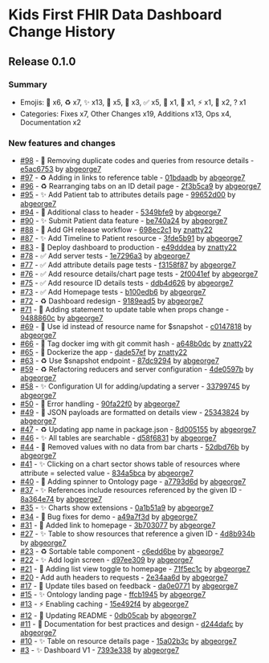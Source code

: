 # Kids First FHIR Data Dashboard Change History

## Release 0.1.0

### Summary

- Emojis: 🐛 x6, ♻️ x7, ✨ x13, 💄 x5, 👷 x3, ✅ x5, 🐳 x1, 🥅 x1, ⚡️ x1, 📝 x2, ? x1
- Categories: Fixes x7, Other Changes x19, Additions x13, Ops x4, Documentation x2

### New features and changes

- [#98](https://github.com/kids-first/kf-ui-fhir-data-dashboard/pull/98) - 🐛 Removing duplicate codes and queries from resource details - [e5ac6753](https://github.com/kids-first/kf-ui-fhir-data-dashboard/commit/e5ac6753d74dbb6ba3409dadcae11afcded94506) by [abgeorge7](https://github.com/abgeorge7)
- [#97](https://github.com/kids-first/kf-ui-fhir-data-dashboard/pull/97) - ♻️ Adding in links to reference table - [01bdaadb](https://github.com/kids-first/kf-ui-fhir-data-dashboard/commit/01bdaadb833ca6bd8a3ff51428d568053f8e1dbd) by [abgeorge7](https://github.com/abgeorge7)
- [#96](https://github.com/kids-first/kf-ui-fhir-data-dashboard/pull/96) - ♻️ Rearranging tabs on an ID detail page - [2f3b5ca9](https://github.com/kids-first/kf-ui-fhir-data-dashboard/commit/2f3b5ca96ef1ead5253ba5f667dde9e63cf60969) by [abgeorge7](https://github.com/abgeorge7)
- [#95](https://github.com/kids-first/kf-ui-fhir-data-dashboard/pull/95) - ✨ Add Patient tab to attributes details page - [99652d00](https://github.com/kids-first/kf-ui-fhir-data-dashboard/commit/99652d00b02a88c8aa14436f3c2bea6187f714c3) by [abgeorge7](https://github.com/abgeorge7)
- [#94](https://github.com/kids-first/kf-ui-fhir-data-dashboard/pull/94) - 💄 Additional class to header - [5349bfe9](https://github.com/kids-first/kf-ui-fhir-data-dashboard/commit/5349bfe915ed88c26abcda5200907e7465ffc542) by [abgeorge7](https://github.com/abgeorge7)
- [#90](https://github.com/kids-first/kf-ui-fhir-data-dashboard/pull/90) - ✨ Submit Patient data feature - [be740a24](https://github.com/kids-first/kf-ui-fhir-data-dashboard/commit/be740a24e7e5e595aac420af9e5c1b4b04ce1b35) by [abgeorge7](https://github.com/abgeorge7)
- [#88](https://github.com/kids-first/kf-ui-fhir-data-dashboard/pull/88) - 👷 Add GH release workflow - [698ec2c1](https://github.com/kids-first/kf-ui-fhir-data-dashboard/commit/698ec2c13cf35062fed678101e7545a01641e5b5) by [znatty22](https://github.com/znatty22)
- [#87](https://github.com/kids-first/kf-ui-fhir-data-dashboard/pull/87) - ✨ Add Timeline to Patient resource - [3fde5b91](https://github.com/kids-first/kf-ui-fhir-data-dashboard/commit/3fde5b913a19d7e3544338d7addcbd469c6a3fee) by [abgeorge7](https://github.com/abgeorge7)
- [#83](https://github.com/kids-first/kf-ui-fhir-data-dashboard/pull/83) - 👷 Deploy dashboard to production - [e49dddea](https://github.com/kids-first/kf-ui-fhir-data-dashboard/commit/e49dddea4439abb76cd70a69b16e75d9aa259cc3) by [znatty22](https://github.com/znatty22)
- [#78](https://github.com/kids-first/kf-ui-fhir-data-dashboard/pull/78) - ✅ Add server tests - [1e7296a3](https://github.com/kids-first/kf-ui-fhir-data-dashboard/commit/1e7296a32ea79201ac3b1ce75aea40df638f3b49) by [abgeorge7](https://github.com/abgeorge7)
- [#77](https://github.com/kids-first/kf-ui-fhir-data-dashboard/pull/77) - ✅ Add attribute details page tests - [f3158f87](https://github.com/kids-first/kf-ui-fhir-data-dashboard/commit/f3158f874a3ba3e12b6d4177a4f2a94ec71e8be3) by [abgeorge7](https://github.com/abgeorge7)
- [#76](https://github.com/kids-first/kf-ui-fhir-data-dashboard/pull/76) - ✅ Add resource details/chart page tests - [2f0041ef](https://github.com/kids-first/kf-ui-fhir-data-dashboard/commit/2f0041efc6b1bdbf4458af66625eba30a743e816) by [abgeorge7](https://github.com/abgeorge7)
- [#75](https://github.com/kids-first/kf-ui-fhir-data-dashboard/pull/75) - ✅ Add resource ID details tests - [ddb4d626](https://github.com/kids-first/kf-ui-fhir-data-dashboard/commit/ddb4d626021ee6d412d9febabfafef41dc2ede1c) by [abgeorge7](https://github.com/abgeorge7)
- [#73](https://github.com/kids-first/kf-ui-fhir-data-dashboard/pull/73) - ✅ Add Homepage tests - [b100edb6](https://github.com/kids-first/kf-ui-fhir-data-dashboard/commit/b100edb68cbd0b3b60cb8e2fbe2f2a4c03819a17) by [abgeorge7](https://github.com/abgeorge7)
- [#72](https://github.com/kids-first/kf-ui-fhir-data-dashboard/pull/72) - ♻️ Dashboard redesign - [9189ead5](https://github.com/kids-first/kf-ui-fhir-data-dashboard/commit/9189ead5cc3d595979a9441e20a1b4af344571a1) by [abgeorge7](https://github.com/abgeorge7)
- [#71](https://github.com/kids-first/kf-ui-fhir-data-dashboard/pull/71) - 🐛 Adding statement to update table when props change - [9488860c](https://github.com/kids-first/kf-ui-fhir-data-dashboard/commit/9488860c1818bff47c3b89e42526c1f1ef452649) by [abgeorge7](https://github.com/abgeorge7)
- [#69](https://github.com/kids-first/kf-ui-fhir-data-dashboard/pull/69) - 🐛 Use id instead of resource name for $snapshot - [c0147818](https://github.com/kids-first/kf-ui-fhir-data-dashboard/commit/c01478188ceffaff2ab076611185b3ba23b43b1d) by [abgeorge7](https://github.com/abgeorge7)
- [#66](https://github.com/kids-first/kf-ui-fhir-data-dashboard/pull/66) - 👷 Tag docker img with git commit hash - [a648b0dc](https://github.com/kids-first/kf-ui-fhir-data-dashboard/commit/a648b0dc1c463e04e4afc826a6d015b44c5c2764) by [znatty22](https://github.com/znatty22)
- [#65](https://github.com/kids-first/kf-ui-fhir-data-dashboard/pull/65) - 🐳 Dockerize the app - [dade57ef](https://github.com/kids-first/kf-ui-fhir-data-dashboard/commit/dade57ef9de57e2ad44c6c2e7eaefa13d53ed366) by [znatty22](https://github.com/znatty22)
- [#63](https://github.com/kids-first/kf-ui-fhir-data-dashboard/pull/63) - ♻️ Use $snapshot endpoint - [87dc9294](https://github.com/kids-first/kf-ui-fhir-data-dashboard/commit/87dc92948110f953b8bc1288ac21ced348b2097a) by [abgeorge7](https://github.com/abgeorge7)
- [#59](https://github.com/kids-first/kf-ui-fhir-data-dashboard/pull/59) - ♻️ Refactoring reducers and server configuration - [4de0597b](https://github.com/kids-first/kf-ui-fhir-data-dashboard/commit/4de0597bdc770b5b063a03047109a3b8f067351c) by [abgeorge7](https://github.com/abgeorge7)
- [#58](https://github.com/kids-first/kf-ui-fhir-data-dashboard/pull/58) - ✨ Configuration UI for adding/updating a server - [33799745](https://github.com/kids-first/kf-ui-fhir-data-dashboard/commit/33799745be21cd36b2c4b302b343eae29023c668) by [abgeorge7](https://github.com/abgeorge7)
- [#50](https://github.com/kids-first/kf-ui-fhir-data-dashboard/pull/50) - 🥅 Error handling - [90fa22f0](https://github.com/kids-first/kf-ui-fhir-data-dashboard/commit/90fa22f052a3d697424af3decd63065292fb3de0) by [abgeorge7](https://github.com/abgeorge7)
- [#49](https://github.com/kids-first/kf-ui-fhir-data-dashboard/pull/49) - 💄 JSON payloads are formatted on details view - [25343824](https://github.com/kids-first/kf-ui-fhir-data-dashboard/commit/25343824a4e0834c50cac4fd84604357bcfbd6cc) by [abgeorge7](https://github.com/abgeorge7)
- [#47](https://github.com/kids-first/kf-ui-fhir-data-dashboard/pull/47) - ♻️ Updating app name in package.json - [8d005155](https://github.com/kids-first/kf-ui-fhir-data-dashboard/commit/8d005155ac0a53a06a5f12dcb5b05de462d4e200) by [abgeorge7](https://github.com/abgeorge7)
- [#46](https://github.com/kids-first/kf-ui-fhir-data-dashboard/pull/46) - ✨ All tables are searchable - [d58f6831](https://github.com/kids-first/kf-ui-fhir-data-dashboard/commit/d58f6831bce947e9f433323791fc9bff76c8d456) by [abgeorge7](https://github.com/abgeorge7)
- [#44](https://github.com/kids-first/kf-ui-fhir-data-dashboard/pull/44) - 🐛 Removed values with no data from bar charts - [52dbd76b](https://github.com/kids-first/kf-ui-fhir-data-dashboard/commit/52dbd76b8e9c13924230bfd7cf6aeb1f7678f8b8) by [abgeorge7](https://github.com/abgeorge7)
- [#41](https://github.com/kids-first/kf-ui-fhir-data-dashboard/pull/41) - ✨ Clicking on a chart sector shows table of resources where attribute = selected value - [834a5bca](https://github.com/kids-first/kf-ui-fhir-data-dashboard/commit/834a5bcae765480b2ccb1339ceab08d3e074fd79) by [abgeorge7](https://github.com/abgeorge7)
- [#40](https://github.com/kids-first/kf-ui-fhir-data-dashboard/pull/40) - 🐛 Adding spinner to Ontology page - [a7793d6d](https://github.com/kids-first/kf-ui-fhir-data-dashboard/commit/a7793d6d2fe0138ec846800bfcd73b7d20125bce) by [abgeorge7](https://github.com/abgeorge7)
- [#37](https://github.com/kids-first/kf-ui-fhir-data-dashboard/pull/37) - ✨ References include resources referenced by the given ID - [8a364e74](https://github.com/kids-first/kf-ui-fhir-data-dashboard/commit/8a364e7476f345a9953c1d394e0db5f2ae52059e) by [abgeorge7](https://github.com/abgeorge7)
- [#35](https://github.com/kids-first/kf-ui-fhir-data-dashboard/pull/35) - ✨ Charts show extensions - [0a1b51a9](https://github.com/kids-first/kf-ui-fhir-data-dashboard/commit/0a1b51a9f4c5a60954d099d9bc6555d145aab425) by [abgeorge7](https://github.com/abgeorge7)
- [#34](https://github.com/kids-first/kf-ui-fhir-data-dashboard/pull/34) - 🐛 Bug fixes for demo - [a49a7f3d](https://github.com/kids-first/kf-ui-fhir-data-dashboard/commit/a49a7f3d0b3126f760b47d81e362056618f87207) by [abgeorge7](https://github.com/abgeorge7)
- [#31](https://github.com/kids-first/kf-ui-fhir-data-dashboard/pull/31) - 💄 Added link to homepage - [3b703077](https://github.com/kids-first/kf-ui-fhir-data-dashboard/commit/3b7030771c0ccc3338ecd2d203e8d52c6feda809) by [abgeorge7](https://github.com/abgeorge7)
- [#27](https://github.com/kids-first/kf-ui-fhir-data-dashboard/pull/27) - ✨ Table to show resources that reference a given ID - [4d8b934b](https://github.com/kids-first/kf-ui-fhir-data-dashboard/commit/4d8b934b726807de95560a2235088e56bf85b02c) by [abgeorge7](https://github.com/abgeorge7)
- [#23](https://github.com/kids-first/kf-ui-fhir-data-dashboard/pull/23) - ♻️ Sortable table component - [c6edd6be](https://github.com/kids-first/kf-ui-fhir-data-dashboard/commit/c6edd6bed9a334f88a4cbedc60b4e1f12cfa491a) by [abgeorge7](https://github.com/abgeorge7)
- [#22](https://github.com/kids-first/kf-ui-fhir-data-dashboard/pull/22) - ✨ Add login screen - [d97ee309](https://github.com/kids-first/kf-ui-fhir-data-dashboard/commit/d97ee309faeb0488133072eb3dae4dc2cb08c3d0) by [abgeorge7](https://github.com/abgeorge7)
- [#21](https://github.com/kids-first/kf-ui-fhir-data-dashboard/pull/21) - 💄 Adding list view toggle to homepage - [71f5ec1c](https://github.com/kids-first/kf-ui-fhir-data-dashboard/commit/71f5ec1cf51dd8ecc88fa4072a980ab85c195942) by [abgeorge7](https://github.com/abgeorge7)
- [#20](https://github.com/kids-first/kf-ui-fhir-data-dashboard/pull/20) -  Add auth headers to requests - [2e34aa6d](https://github.com/kids-first/kf-ui-fhir-data-dashboard/commit/2e34aa6d6ae65f72b4cee6a80ff0126100973945) by [abgeorge7](https://github.com/abgeorge7)
- [#17](https://github.com/kids-first/kf-ui-fhir-data-dashboard/pull/17) - 💄 Update tiles based on feedback - [da0e0771](https://github.com/kids-first/kf-ui-fhir-data-dashboard/commit/da0e077192de6c95ad2022b942afd8500230e6be) by [abgeorge7](https://github.com/abgeorge7)
- [#15](https://github.com/kids-first/kf-ui-fhir-data-dashboard/pull/15) - ✨ Ontology landing page - [ffcb1945](https://github.com/kids-first/kf-ui-fhir-data-dashboard/commit/ffcb1945392a3ac6f52c79f5c1a2aa96fd8f2dac) by [abgeorge7](https://github.com/abgeorge7)
- [#13](https://github.com/kids-first/kf-ui-fhir-data-dashboard/pull/13) - ⚡️ Enabling caching - [15e492f4](https://github.com/kids-first/kf-ui-fhir-data-dashboard/commit/15e492f4a06b4a35acb5f4138a4d59b7cabdcbcf) by [abgeorge7](https://github.com/abgeorge7)
- [#12](https://github.com/kids-first/kf-ui-fhir-data-dashboard/pull/12) - 📝 Updating README - [0db05cab](https://github.com/kids-first/kf-ui-fhir-data-dashboard/commit/0db05caba601f9b4cb8410d665a5a7d65efdc143) by [abgeorge7](https://github.com/abgeorge7)
- [#11](https://github.com/kids-first/kf-ui-fhir-data-dashboard/pull/11) - 📝 Documentation for best practices and design - [d244dafc](https://github.com/kids-first/kf-ui-fhir-data-dashboard/commit/d244dafcc0243c83f3883588bc364f02e366e23b) by [abgeorge7](https://github.com/abgeorge7)
- [#10](https://github.com/kids-first/kf-ui-fhir-data-dashboard/pull/10) - ✨ Table on resource details page - [15a02b3c](https://github.com/kids-first/kf-ui-fhir-data-dashboard/commit/15a02b3caa836c05603bb9eecf32cf537b1bd209) by [abgeorge7](https://github.com/abgeorge7)
- [#3](https://github.com/kids-first/kf-ui-fhir-data-dashboard/pull/3) - ✨ Dashboard V1 - [7393e338](https://github.com/kids-first/kf-ui-fhir-data-dashboard/commit/7393e338b5ba04063e6620ce3ada29ffd08358d1) by [abgeorge7](https://github.com/abgeorge7)